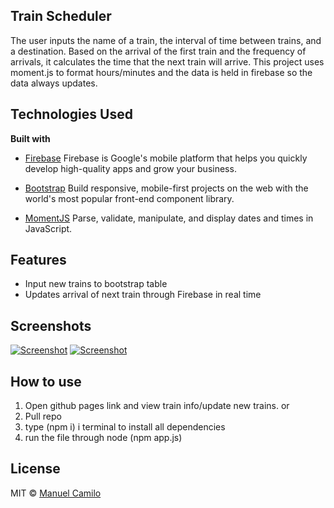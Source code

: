 ## Train Scheduler
The user inputs the name of a train, the interval of time between trains, and a destination. Based on the arrival of the first train and the frequency of arrivals, it calculates the time that the next train will arrive. This project uses moment.js to format hours/minutes and the data is held in firebase so the data always updates.

## Technologies Used
<b>Built with</b>
- [Firebase](https://firebase.google.com/)
Firebase is Google's mobile platform that helps you quickly develop high-quality apps and grow your business.

- [Bootstrap](https://getbootstrap.com/)
 Build responsive, mobile-first projects on the web with the world's most popular front-end component library.
 
 - [MomentJS](https://https://momentjs.com/)
Parse, validate, manipulate, and display dates and times in JavaScript.

## Features
- Input new trains to bootstrap table
- Updates arrival of next train through Firebase in real time


## Screenshots
[![Screenshot](https://i.imgur.com/ufswwkT.png)](https://i.imgur.com/ufswwkT.png)
[![Screenshot](https://i.imgur.com/v7DqDyY.png)](https://i.imgur.com/v7DqDyY.png)


## How to use
1. Open github pages link and view train info/update new trains.
or
1. Pull repo
2. type (npm i) i  terminal to install all dependencies
4. run the file through node (npm app.js)

## License
MIT © [Manuel Camilo]()
